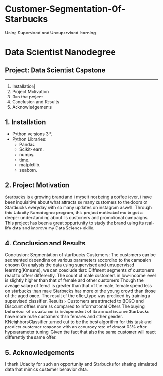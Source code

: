 # Customer-Segmentation-Of-Starbucks
Using Supervised and Unsupervised learning


# Data Scientist Nanodegree
## Project: Data Scientist Capstone


--------
1. Installation]
2. Project Motivation
3. Run the project
4. Conclusion and Results
5. Acknowledgements

## 1. Installation <a name="installation"></a>

- Python versions 3.*.
- Python Libraries:
    - Pandas.
    - Scikit-learn.
    - numpy.
    - time.
    - matplotlib.
    - seaborn.

## 2. Project Motivation <a name="motivation"></a>
Starbucks is a growing brand and I myself not being a coffee lover, i have been inquisitive about what attracts so many customers to the doors of Startbucks everyday with so many updates on instagram aswell. Through this Udacity Nanodegree program, this project motivated me to get a deeper understanding about its customers and promotional campaigns. This project has been a great oppurtunity to study the brand using its real-life data and improve my Data Science skills.


## 4. Conclusion and Results <a name="results"></a>  
Conclusion:
Segmentation of startbucks Customers:
The customers can be segmented depending on various parameters according to the campaign chosen
On analysis the data using supervised and unsupervised learning(Kmeans), we can conclude that:
Different segments of customers react to offers differently.
The count of male customers in low-income level is slightly higher than that of female and other customers
Though the aveage salary of femal is greater than that of the male, female spend less on starbucks than male
Starbucks has more of the young crowd than those of the aged once.
The result of the offer_type was prediced by training a supervised classifier.
Results:-
Customers are attracted to BOGO and Discount offers more as compared to Informational Offers
The buying behaviour of a customer is indepemdent of its annual income
Starbucks have more male customers than females and other gender.
KNeighborsClassifier turned out to be the best algorithm for this task and predicts customer response with an accuracy rate of almost 93% after hyperarameter tuning. Given the fact that also the same customer will react differently the same offer. 


## 5. Acknowledgements<a name="licensing"></a>
I thank Udacity for such an opportunity and Starbucks for sharing simulated data that mimics customer behavior data.


